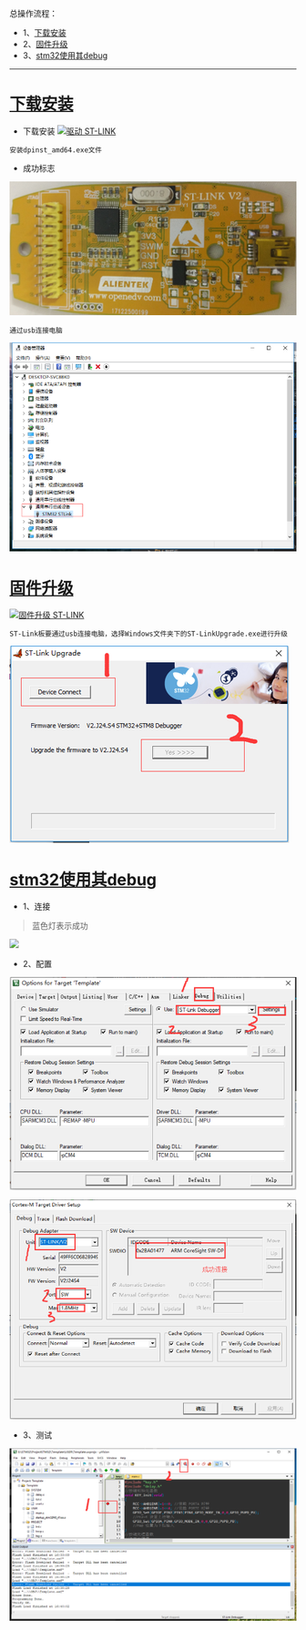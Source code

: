 总操作流程：
- 1、[下载安装](#ST-LINK-01)
- 2、[固件升级](#ST-LINK-02)
- 3、[stm32使用其debug](#ST-LINK-03)

***

# <a name="ST-LINK-01" href="#" >下载安装</a>
- 下载安装
[![](https://img.shields.io/badge/驱动-ST--LINK-green.svg "驱动 ST-LINK")](https://pan.baidu.com/s/1oOlMRFLOgoFVGFbzbVvjxg)

`安装dpinst_amd64.exe文件`

- 成功标志

![](image/3-1.png)

`通过usb连接电脑`

![](image/3-2.png)

# <a name="ST-LINK-02" href="#" >固件升级</a>

[![](https://img.shields.io/badge/固件升级-ST--LINK-green.svg "固件升级 ST-LINK")](https://pan.baidu.com/s/1N6dQ1an0F1ATxaWDPGDuTw)

`ST-Link板要通过usb连接电脑，选择Windows文件夹下的ST-LinkUpgrade.exe进行升级`

![](image/3-3.png)

# <a name="ST-LINK-03" href="#" >stm32使用其debug</a>

- 1、连接

> 蓝色灯表示成功

![](image/3-4.png)

- 2、配置

![](image/3-5.png)

![](image/3-6.png)

- 3、测试

![](image/3-7.png)
